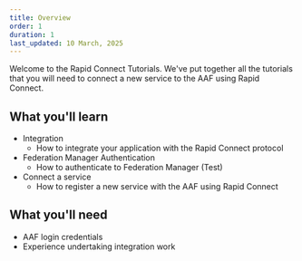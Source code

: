 ```yaml
---
title: Overview
order: 1
duration: 1
last_updated: 10 March, 2025
---
```


Welcome to the Rapid Connect Tutorials. We've put together all the tutorials that you will need to connect a new 
service to the AAF using Rapid Connect.

## What you'll learn
- Integration
    - How to integrate your application with the Rapid Connect protocol
- Federation Manager Authentication
    - How to authenticate to Federation Manager (Test)
- Connect a service
    - How to register a new service with the AAF using Rapid Connect

## What you'll need
- AAF login credentials
- Experience undertaking integration work